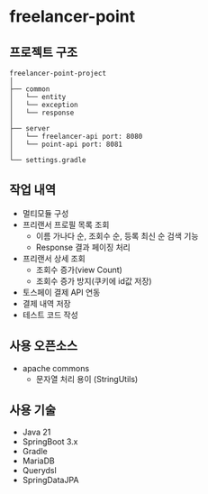 # freelancer-point

## 프로젝트 구조

```
freelancer-point-project
│
├── common
│   └── entity
│   └── exception
│   └── response
│
├── server
│   └── freelancer-api port: 8080
│   └── point-api port: 8081
│
└── settings.gradle
```

## 작업 내역

- 멀티모듈 구성
- 프리랜서 프로필 목록 조회
    - 이름 가나다 순, 조회수 순, 등록 최신 순 검색 기능
    - Response 결과 페이징 처리
- 프리랜서 상세 조회
    - 조회수 증가(view Count)
    - 조회수 증가 방지(쿠키에 id값 저장)
- 토스페이 결제 API 연동
- 결제 내역 저장
- 테스트 코드 작성

## 사용 오픈소스

- apache commons
    - 문자열 처리 용이 (StringUtils)

## 사용 기술

- Java 21
- SpringBoot 3.x
- Gradle
- MariaDB
- Querydsl
- SpringDataJPA